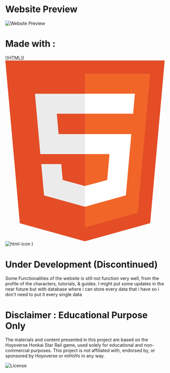 # Website Preview

![Website Preview](https://github.com/efreetgaming/starrailstation.github.io/assets/78950659/14c51456-6746-4e08-999c-827cc32e20b2)

# Made with :
![HTML](<?xml version="1.0" encoding="utf-8"?><svg version="1.1" id="Layer_1" xmlns="http://www.w3.org/2000/svg" xmlns:xlink="http://www.w3.org/1999/xlink" x="0px" y="0px" viewBox="0 0 108.35 122.88" style="enable-background:new 0 0 108.35 122.88" xml:space="preserve"><style type="text/css">.st0{fill-rule:evenodd;clip-rule:evenodd;fill:#E44D26;} .st1{fill-rule:evenodd;clip-rule:evenodd;fill:#F16529;} .st2{fill-rule:evenodd;clip-rule:evenodd;fill:#EBEBEB;} .st3{fill-rule:evenodd;clip-rule:evenodd;fill:#FFFFFF;}</style><g><polygon class="st0" points="108.35,0 98.48,110.58 54.11,122.88 9.86,110.6 0,0 108.35,0"/><polygon class="st1" points="54.17,113.48 90.03,103.54 98.46,9.04 54.17,9.04 54.17,113.48"/><path class="st2" d="M34.99,36.17h19.19V22.61H20.16l0.32,3.64l3.33,37.38h30.35V50.06H36.23L34.99,36.17L34.99,36.17L34.99,36.17z M38.04,70.41H24.43l1.9,21.3l27.79,7.71l0.06-0.02V85.29l-0.06,0.02l-15.11-4.08L38.04,70.41L38.04,70.41L38.04,70.41z"/><path class="st3" d="M54.13,63.63h16.7l-1.57,17.59L54.13,85.3v14.11l27.81-7.71l0.2-2.29l3.19-35.71l0.33-3.64H54.13V63.63 L54.13,63.63z M54.13,36.14v0.03h32.76l0.27-3.05l0.62-6.88l0.32-3.64H54.13V36.14L54.13,36.14L54.13,36.14z"/></g></svg>![html-icon](https://github.com/efreetgaming/starrailstation.github.io/assets/78950659/0a685532-6ff4-4971-afab-3082b14b0ce8)
)

# Under Development (Discontinued)
Some Functionalities of the website is still not function very well, from the profile of the characters, tutorials, & guides. I might put some updates in the near future but with database where i can store every data that i have so i don't need to put it every single data

# Disclaimer : Educational Purpose Only
The materials and content presented in this project are based on the Hoyoverse Honkai Star Rail game, used solely for educational and non-commercial purposes. This project is not affiliated with, endorsed by, or sponsored by Hoyoverse or miHoYo in any way.

![License](License)
